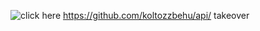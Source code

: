 ![click here](https://media.tenor.com/images/52c80bffe2f2675700e4397d25071ae3/tenor.gif)
https://github.com/koltozzbehu/api/ takeover

